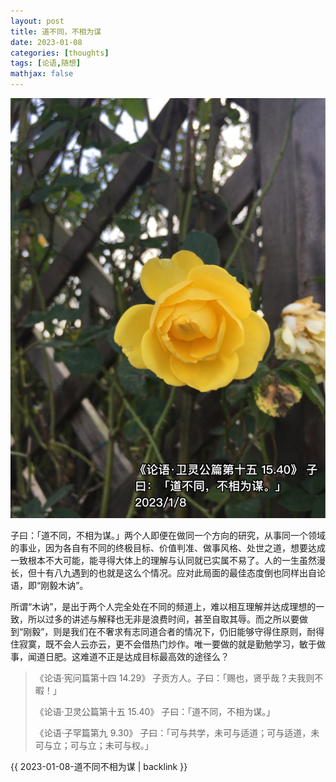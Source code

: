 ```yaml
---
layout: post
title: 道不同，不相为谋
date: 2023-01-08
categories: [thoughts]
tags: [论语,随想]
mathjax: false
---
```


<p align="center"><img src="/figures/2023-01-08-道不同不相为谋.jpg" alt="" /></p>

子曰：「道不同，不相为谋。」两个人即便在做同一个方向的研究，从事同一个领域的事业，因为各自有不同的终极目标、价值判准、做事风格、处世之道，想要达成一致根本不大可能，能寻得大体上的理解与认同就已实属不易了。人的一生虽然漫长，但十有八九遇到的也就是这么个情况。应对此局面的最佳态度倒也同样出自论语，即“刚毅木讷”。

所谓“木讷”，是出于两个人完全处在不同的频道上，难以相互理解并达成理想的一致，所以过多的讲述与解释也无非是浪费时间，甚至自取其辱。而之所以要做到“刚毅”，则是我们在不奢求有志同道合者的情况下，仍旧能够守得住原则，耐得住寂寞，既不会人云亦云，更不会借热门炒作。唯一要做的就是勤勉学习，敏于做事，闻道日肥。这难道不正是达成目标最高效的途径么？

> 《论语·宪问篇第十四 14.29》 子贡方人。子曰：「赐也，贤乎哉？夫我则不暇！」
> 
> 《论语·卫灵公篇第十五 15.40》 子曰：「道不同，不相为谋。」
> 
> 《论语·子罕篇第九 9.30》 子曰：「可与共学，未可与适道；可与适道，未可与立；可与立；未可与权。」

{{ 2023-01-08-道不同不相为谋 | backlink }}
